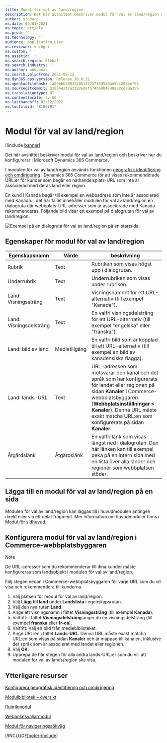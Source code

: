 ```yaml
---
title: Modul för val av land/region
description: Det här avsnittet beskriver modul för val av land/region och beskriver hur du konfigurerar i Microsoft Dynamics 365 Commerce.
author: stuharg
ms.date: 09/01/2021
ms.topic: article
ms.prod: ''
ms.technology: ''
audience: Application User
ms.reviewer: v-chgri
ms.custom: ''
ms.assetid: ''
ms.search.region: Global
ms.search.industry: ''
ms.author: anupamar
ms.search.validFrom: 2021-08-12
ms.dyn365.ops.version: Release 10.0.22
ms.openlocfilehash: 1a8eebb589372051272573895a0ae5b4203eef62
ms.sourcegitcommit: 3105642fca2392edef574b60b4748a82cda0a386
ms.translationtype: HT
ms.contentlocale: sv-SE
ms.lasthandoff: 02/12/2022
ms.locfileid: "8109791"
---
```

# <a name="countryregion-picker-module"></a>Modul för val av land/region

[!include [banner](includes/banner.md)]

Det här avsnittet beskriver modul för val av land/region och beskriver hur du konfigurerar i Microsoft Dynamics 365 Commerce.

I modulen för val av land/region används funktionen [geografisk identifiering och omdirigering](geo-detection-redirection.md) i Dynamics 365 Commerce för att visas rekommenderade URL:er för kunder som begär en näthandelsplats-URL som inte är associerad med deras land eller region.

En kund i Kanada begär till exempel en webbadress som inte är associerad med Kanada. I det här fallet innehåller modulen för val av land/region en dialogruta där webbplats-URL-adresser som är associerade med Kanada rekommenderas. Följande bild visar ett exempel på dialogrutan för val av land/region.

![Exempel på en dialogruta för val av land/region på en startsida.](./media/Geo_country-region-module-insitu.png)

## <a name="countryregion-picker-module-properties"></a>Egenskaper för modul för val av land/region

| Egenskapsnamn              | Värde       | beskrivning |
| -------------------------- | ----------- | ----------- |
| Rubrik                    | Text        | Rubriken som visas högst upp i dialogrutan. |
| Underrubrik                 | Text        | Underrubriken som visas under rubriken. |
| Land: Visningssträng    | Text        | Visningsnamnet för ett URL-alternativ (till exempel "Kanada"). |
| Land: Visningsdelsträng | Text        | En valfri visningsdelsträng för ett URL-alternativ (till exempel "engelska" eller "franska"). |
| Land: bild av land     | Medietillgång | En valfri bild som är kopplad till ett URL-alternativ (till exempel en bild av kanadensiska flagga). |
| Land: lands-URL       | Text        | URL-adressen som motsvarar den kanal och det språk som har konfigurerats för landet eller regionen på sidan **Kanaler** i Commerce-webbplatsbyggaren (**Webbplatsinställningar \> Kanaler**). Denna URL måste exakt matcha URL:en som konfigurerats på sidan **Kanaler**. |
| Åtgärdslänk                | Åtgärdslänk | En valfri länk som visas längst ned i dialogrutan. Den här länken kan till exempel peka på en intern sida med en lista över alla länder och regioner som webbplatsen stöder. |

## <a name="add-a-countryregion-picker-module-to-a-page"></a>Lägga till en modul för val av land/region på en sida

Modulen för val av land/region kan läggas till i huvudmodulen antingen direkt eller via ett delat fragment. Mer information om huvudmoduler finns i [Modul för sidhuvud](author-header-module.md).

## <a name="configure-the-countryregion-picker-module-in-commerce-site-builder"></a>Konfigurera modul för val av land/region i Commerce-webbplatsbyggaren

> [!NOTE]
> De URL-adresser som du rekommenderar till dina kunder måste konfigureras som landsobjekt i modulen för val av land/region.

Följ stegen nedan i Commerce-webbplatsbyggaren för varje URL som du vill visa och rekommendera till kunderna.

1. Välj platsen för modul för val av land/region.
1. Välj **Lägg till land** under **Landslista** i egenskapsrutan.
1. Välj den nya rutan **Land**.
1. Ange ett visningsnamn i fältet **Visningssträng** (till exempel **Kanada**).
1. Valfritt: I fältet **Visningsdelsträng** anger du en visningsdelsträng (till exempel **franska** eller **fr-ca**).
1. Valfritt: Välj en bild från mediebiblioteket.
1. Ange URL:en i fältet **Lands-URL**. Denna URL måste exakt matcha URL:en som visas på sidan **Kanaler** och är mappad till kanalen, inklusive det språk som är associerat med landet eller regionen.
1. Välj **OK**.
1. Upprepa de här stegen för alla andra lands-URL:er som du vill att modulen för val av lands/region ska visa.

## <a name="additional-resources"></a>Ytterligare resurser

[Konfigurera geografisk identifiering och omdirigering](geo-detection-redirection.md)

[Modulbibliotek – översikt](starter-kit-overview.md)

[Rubrikmodul](author-header-module.md)

[Webbplatsväljarmodul](site-selector.md)

[Modul för navigeringssökväg](add-breadcrumb.md)

[!INCLUDE[footer-include](../includes/footer-banner.md)]
